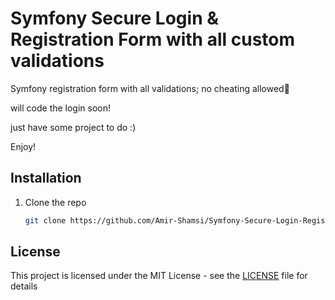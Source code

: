 # Symfony Secure Login & Registration Form with all custom validations 

<p> Symfony registration form with all validations; no cheating allowed🥱</p>
<p> will code the login soon!</p>
<p> just have some project to do :)</p>
<p> Enjoy!</p>

## Installation

1. Clone the repo
   ```sh
   git clone https://github.com/Amir-Shamsi/Symfony-Secure-Login-Registration-Form.git
   ```

## License

This project is licensed under the MIT License - see the [LICENSE](LICENSE) file for details

